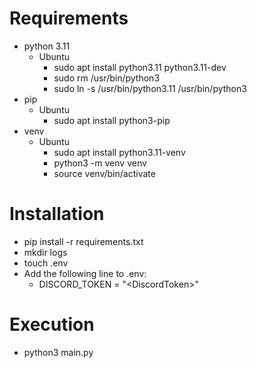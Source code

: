 # Requirements
- python 3.11
  - Ubuntu
    - sudo apt install python3.11 python3.11-dev
    - sudo rm /usr/bin/python3
    - sudo ln -s /usr/bin/python3.11 /usr/bin/python3
- pip
  - Ubuntu
    - sudo apt install python3-pip
- venv
  - Ubuntu
    - sudo apt install python3.11-venv
    - python3 -m venv venv
    - source venv/bin/activate

# Installation
- pip install -r requirements.txt
- mkdir logs
- touch .env
- Add the following line to .env:
  - DISCORD_TOKEN = "\<DiscordToken\>"

# Execution
- python3 main.py